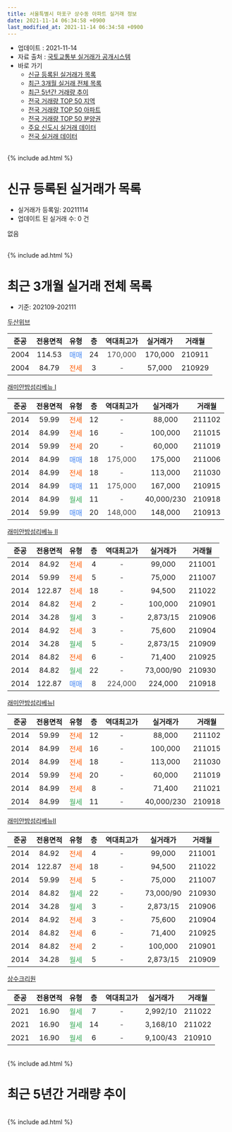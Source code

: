 ```yaml
---
title: 서울특별시 마포구 상수동 아파트 실거래 정보
date: 2021-11-14 06:34:58 +0900
last_modified_at: 2021-11-14 06:34:58 +0900
---
```


* 업데이트 : 2021-11-14
* 자료 출처 : [국토교통부 실거래가 공개시스템](http://rt.molit.go.kr)
* 바로 가기
    * [신규 등록된 실거래가 목록](#신규-등록된-실거래가-목록)
    * [최근 3개월 실거래 전체 목록](#최근-3개월-실거래-전체-목록)
    * [최근 5년간 거래량 추이](#최근-5년간-거래량-추이)
    * [전국 거래량 TOP 50 지역](https://inasie.github.io/apt-trade-info/최근-3개월-전국에서-가장-거래가-많이-발생한-지역)
    * [전국 거래량 TOP 50 아파트](https://inasie.github.io/apt-trade-info/최근-3개월-전국에서-가장-거래가-많이-발생한-아파트)
    * [전국 거래량 TOP 50 분양권](https://inasie.github.io/apt-trade-info/최근-3개월-전국에서-가장-거래가-많이-발생한-분양권)
    * [주요 신도시 실거래 데이터](https://inasie.github.io/apt-trade-info/주요-신도시)
    * [전국 실거래 데이터](https://inasie.github.io/apt-trade-info/전국)
<br>
{% include ad.html %}
<br>

# 신규 등록된 실거래가 목록
* 실거래가 등록일: 20211114
* 업데이트 된 실거래 수: 0 건

없음

<br>
{% include ad.html %}
<br>

# 최근 3개월 실거래 전체 목록
* 기준: 202109-202111


[두산위브](https://search.naver.com/search.naver?query=%EC%84%9C%EC%9A%B8%ED%8A%B9%EB%B3%84%EC%8B%9C+%EB%A7%88%ED%8F%AC%EA%B5%AC+%EC%83%81%EC%88%98%EB%8F%99+%EB%91%90%EC%82%B0%EC%9C%84%EB%B8%8C)

|준공|전용면적|유형|층|역대최고가|실거래가|거래월|
|:---:|:---:|:---:|:---:|:---:|:---:|:---:|
|2004|114.53|<span style="color:#4285f3">매매</span>|24|<span style="color:#444444">170,000</span>|170,000|210911|
|2004|84.79|<span style="color:#ff5a00">전세</span>|3|<span style="color:#444444">-</span>|57,000|210929|

[래미안밤섬리베뉴 Ⅰ](https://search.naver.com/search.naver?query=%EC%84%9C%EC%9A%B8%ED%8A%B9%EB%B3%84%EC%8B%9C+%EB%A7%88%ED%8F%AC%EA%B5%AC+%EC%83%81%EC%88%98%EB%8F%99+%EB%9E%98%EB%AF%B8%EC%95%88%EB%B0%A4%EC%84%AC%EB%A6%AC%EB%B2%A0%EB%89%B4+%E2%85%A0)

|준공|전용면적|유형|층|역대최고가|실거래가|거래월|
|:---:|:---:|:---:|:---:|:---:|:---:|:---:|
|2014|59.99|<span style="color:#ff5a00">전세</span>|12|<span style="color:#444444">-</span>|88,000|211102|
|2014|84.99|<span style="color:#ff5a00">전세</span>|16|<span style="color:#444444">-</span>|100,000|211015|
|2014|59.99|<span style="color:#ff5a00">전세</span>|20|<span style="color:#444444">-</span>|60,000|211019|
|2014|84.99|<span style="color:#4285f3">매매</span>|18|<span style="color:#444444">175,000</span>|175,000|211006|
|2014|84.99|<span style="color:#ff5a00">전세</span>|18|<span style="color:#444444">-</span>|113,000|211030|
|2014|84.99|<span style="color:#4285f3">매매</span>|11|<span style="color:#444444">175,000</span>|167,000|210915|
|2014|84.99|<span style="color:#34a853">월세</span>|11|<span style="color:#444444">-</span>|40,000/230|210918|
|2014|59.99|<span style="color:#4285f3">매매</span>|20|<span style="color:#444444">148,000</span>|148,000|210913|

[래미안밤섬리베뉴 Ⅱ](https://search.naver.com/search.naver?query=%EC%84%9C%EC%9A%B8%ED%8A%B9%EB%B3%84%EC%8B%9C+%EB%A7%88%ED%8F%AC%EA%B5%AC+%EC%83%81%EC%88%98%EB%8F%99+%EB%9E%98%EB%AF%B8%EC%95%88%EB%B0%A4%EC%84%AC%EB%A6%AC%EB%B2%A0%EB%89%B4+%E2%85%A1)

|준공|전용면적|유형|층|역대최고가|실거래가|거래월|
|:---:|:---:|:---:|:---:|:---:|:---:|:---:|
|2014|84.92|<span style="color:#ff5a00">전세</span>|4|<span style="color:#444444">-</span>|99,000|211001|
|2014|59.99|<span style="color:#ff5a00">전세</span>|5|<span style="color:#444444">-</span>|75,000|211007|
|2014|122.87|<span style="color:#ff5a00">전세</span>|18|<span style="color:#444444">-</span>|94,500|211022|
|2014|84.82|<span style="color:#ff5a00">전세</span>|2|<span style="color:#444444">-</span>|100,000|210901|
|2014|34.28|<span style="color:#34a853">월세</span>|3|<span style="color:#444444">-</span>|2,873/15|210906|
|2014|84.92|<span style="color:#ff5a00">전세</span>|3|<span style="color:#444444">-</span>|75,600|210904|
|2014|34.28|<span style="color:#34a853">월세</span>|5|<span style="color:#444444">-</span>|2,873/15|210909|
|2014|84.82|<span style="color:#ff5a00">전세</span>|6|<span style="color:#444444">-</span>|71,400|210925|
|2014|84.82|<span style="color:#34a853">월세</span>|22|<span style="color:#444444">-</span>|73,000/90|210930|
|2014|122.87|<span style="color:#4285f3">매매</span>|8|<span style="color:#444444">224,000</span>|224,000|210918|

[래미안밤섬리베뉴Ⅰ](https://search.naver.com/search.naver?query=%EC%84%9C%EC%9A%B8%ED%8A%B9%EB%B3%84%EC%8B%9C+%EB%A7%88%ED%8F%AC%EA%B5%AC+%EC%83%81%EC%88%98%EB%8F%99+%EB%9E%98%EB%AF%B8%EC%95%88%EB%B0%A4%EC%84%AC%EB%A6%AC%EB%B2%A0%EB%89%B4%E2%85%A0)

|준공|전용면적|유형|층|역대최고가|실거래가|거래월|
|:---:|:---:|:---:|:---:|:---:|:---:|:---:|
|2014|59.99|<span style="color:#ff5a00">전세</span>|12|<span style="color:#444444">-</span>|88,000|211102|
|2014|84.99|<span style="color:#ff5a00">전세</span>|16|<span style="color:#444444">-</span>|100,000|211015|
|2014|84.99|<span style="color:#ff5a00">전세</span>|18|<span style="color:#444444">-</span>|113,000|211030|
|2014|59.99|<span style="color:#ff5a00">전세</span>|20|<span style="color:#444444">-</span>|60,000|211019|
|2014|84.99|<span style="color:#ff5a00">전세</span>|8|<span style="color:#444444">-</span>|71,400|211021|
|2014|84.99|<span style="color:#34a853">월세</span>|11|<span style="color:#444444">-</span>|40,000/230|210918|

[래미안밤섬리베뉴Ⅱ](https://search.naver.com/search.naver?query=%EC%84%9C%EC%9A%B8%ED%8A%B9%EB%B3%84%EC%8B%9C+%EB%A7%88%ED%8F%AC%EA%B5%AC+%EC%83%81%EC%88%98%EB%8F%99+%EB%9E%98%EB%AF%B8%EC%95%88%EB%B0%A4%EC%84%AC%EB%A6%AC%EB%B2%A0%EB%89%B4%E2%85%A1)

|준공|전용면적|유형|층|역대최고가|실거래가|거래월|
|:---:|:---:|:---:|:---:|:---:|:---:|:---:|
|2014|84.92|<span style="color:#ff5a00">전세</span>|4|<span style="color:#444444">-</span>|99,000|211001|
|2014|122.87|<span style="color:#ff5a00">전세</span>|18|<span style="color:#444444">-</span>|94,500|211022|
|2014|59.99|<span style="color:#ff5a00">전세</span>|5|<span style="color:#444444">-</span>|75,000|211007|
|2014|84.82|<span style="color:#34a853">월세</span>|22|<span style="color:#444444">-</span>|73,000/90|210930|
|2014|34.28|<span style="color:#34a853">월세</span>|3|<span style="color:#444444">-</span>|2,873/15|210906|
|2014|84.92|<span style="color:#ff5a00">전세</span>|3|<span style="color:#444444">-</span>|75,600|210904|
|2014|84.82|<span style="color:#ff5a00">전세</span>|6|<span style="color:#444444">-</span>|71,400|210925|
|2014|84.82|<span style="color:#ff5a00">전세</span>|2|<span style="color:#444444">-</span>|100,000|210901|
|2014|34.28|<span style="color:#34a853">월세</span>|5|<span style="color:#444444">-</span>|2,873/15|210909|

[상수크리원](https://search.naver.com/search.naver?query=%EC%84%9C%EC%9A%B8%ED%8A%B9%EB%B3%84%EC%8B%9C+%EB%A7%88%ED%8F%AC%EA%B5%AC+%EC%83%81%EC%88%98%EB%8F%99+%EC%83%81%EC%88%98%ED%81%AC%EB%A6%AC%EC%9B%90)

|준공|전용면적|유형|층|역대최고가|실거래가|거래월|
|:---:|:---:|:---:|:---:|:---:|:---:|:---:|
|2021|16.90|<span style="color:#34a853">월세</span>|7|<span style="color:#444444">-</span>|2,992/10|211022|
|2021|16.90|<span style="color:#34a853">월세</span>|14|<span style="color:#444444">-</span>|3,168/10|211022|
|2021|16.90|<span style="color:#34a853">월세</span>|6|<span style="color:#444444">-</span>|9,100/43|210910|


<br>
{% include ad.html %}
<br>

# 최근 5년간 거래량 추이


<div style="width:100%;">
    <canvas id="deal_progress" height="200"></canvas>
</div>

<script>
new Chart(document.getElementById("deal_progress"), {
    type: 'line',
    data: {
        labels: ['201611','201612','201701','201702','201703','201704','201705','201706','201707','201708','201709','201710','201711','201712','201801','201802','201803','201804','201805','201806','201807','201808','201809','201810','201811','201812','201901','201902','201903','201904','201905','201906','201907','201908','201909','201910','201911','201912','202001','202002','202003','202004','202005','202006','202007','202008','202009','202010','202011','202012','202101','202102','202103','202104','202105','202106','202107','202108','202109','202110','202111'],
        datasets: [{
            label: '매매',
            pointRadius: 1,
            data: [8, 3, 2, 6, 5, 10, 13, 18, 12, 2, 6, 4, 5, 9, 11, 6, 3, 2, 1, 1, 2, 19, 3, 1, 1, 3, 0, 2, 2, 0, 3, 7, 6, 12, 5, 13, 14, 9, 1, 2, 1, 0, 2, 10, 11, 7, 1, 6, 5, 2, 6, 3, 5, 4, 5, 3, 4, 2, 4, 1, 0],
            borderColor: "rgba(255, 201, 14, 1)",
            backgroundColor: "rgba(255, 201, 14, 0.5)",
            fill: false,
            lineTension: 0
        },{
            label: '전월세',
            pointRadius: 1,
            data: [19, 25, 21, 20, 10, 7, 8, 7, 9, 4, 15, 2, 10, 6, 11, 9, 8, 4, 4, 3, 7, 6, 9, 14, 16, 14, 25, 14, 9, 11, 5, 5, 6, 11, 10, 8, 9, 8, 9, 12, 8, 4, 10, 6, 9, 9, 6, 11, 17, 12, 30, 11, 12, 22, 33, 40, 11, 5, 16, 15, 2],
            borderColor: "rgba(0, 141, 185, 1)",
            backgroundColor: "rgba(0, 141, 185, 0.5)",
            fill: false,
            lineTension: 0
        }
        ]
    },
    options: {
        responsive: true,
        title: {
            display: false
        },
        tooltips: {
            mode: 'index',
            intersect: false
        },
        hover: {
            mode: 'nearest',
            intersect: true
        },
        scales: {
            xAxes: [{
                display: true,
                scaleLabel: {
                    display: true,
                    labelString: '년/월'
                }
            }],
            yAxes: [{
                display: true,
                ticks: {
                    suggestedMin: 0,
                },
                scaleLabel: {
                    display: true,
                    labelString: '실거래 수'
                }
            }]
        }
    }
});

</script>


<br>
{% include ad.html %}
<br>

